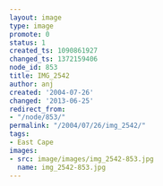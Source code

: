 ```yaml
---
layout: image
type: image
promote: 0
status: 1
created_ts: 1090861927
changed_ts: 1372159406
node_id: 853
title: IMG_2542
author: anj
created: '2004-07-26'
changed: '2013-06-25'
redirect_from:
- "/node/853/"
permalink: "/2004/07/26/img_2542/"
tags:
- East Cape
images:
- src: image/images/img_2542-853.jpg
  name: img_2542-853.jpg
---
```


